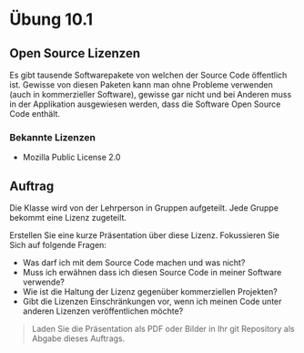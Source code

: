 # Übung 10.1 #

## Open Source Lizenzen ##

Es gibt tausende Softwarepakete von welchen der Source Code öffentlich ist. Gewisse von diesen Paketen
kann man ohne Probleme verwenden (auch in kommerzieller Software), gewisse gar nicht und bei Anderen muss
in der Applikation ausgewiesen werden, dass die Software Open Source Code enthält.

### Bekannte Lizenzen ###

<!-- - GPL 2.0
- GPL 3.0
- LGPL
- Apache 2.0
- BSD
- MIT License -->
- Mozilla Public License 2.0

## Auftrag ##

Die Klasse wird von der Lehrperson in Gruppen aufgeteilt. Jede Gruppe bekommt eine Lizenz zugeteilt.

Erstellen Sie eine kurze Präsentation über diese Lizenz. Fokussieren Sie Sich auf folgende Fragen:

- Was darf ich mit dem Source Code machen und was nicht?
- Muss ich erwähnen dass ich diesen Source Code in meiner Software verwende?
- Wie ist die Haltung der Lizenz gegenüber kommerziellen Projekten?
- Gibt die Lizenzen Einschränkungen vor, wenn ich meinen Code unter anderen Lizenzen veröffentlichen möchte?

> Laden Sie die Präsentation als PDF oder Bilder in Ihr git Repository als Abgabe dieses Auftrags.